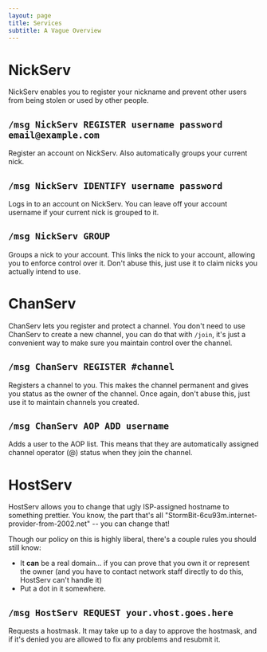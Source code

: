 ```yaml
---
layout: page
title: Services
subtitle: A Vague Overview
---
```


# NickServ #
NickServ enables you to register your nickname and prevent other users from being stolen or used by
  other people.

## `/msg NickServ REGISTER username password email@example.com` ##
Register an account on NickServ.  Also automatically groups your current nick.

## `/msg NickServ IDENTIFY username password` ##
Logs in to an account on NickServ.  You can leave off your account username if your current nick is
  grouped to it.

## `/msg NickServ GROUP` ##
Groups a nick to your account.  This links the nick to your account, allowing you to enforce control
  over it.  Don't abuse this, just use it to claim nicks you actually intend to use.


# ChanServ #
ChanServ lets you register and protect a channel.  You don't need to use ChanServ to create a new
  channel, you can do that with `/join`, it's just a convenient way to make sure you maintain control
  over the channel.

## `/msg ChanServ REGISTER #channel` ##
Registers a channel to you.  This makes the channel permanent and gives you status as the owner of
  the channel.  Once again, don't abuse this, just use it to maintain channels you created.

## `/msg ChanServ AOP ADD username` ##
Adds a user to the AOP list.  This means that they are automatically assigned channel operator (@)
  status when they join the channel.

# HostServ #
HostServ allows you to change that ugly ISP-assigned hostname to something prettier.  You know, the
  part that's all "StormBit-6cu93m.internet-provider-from-2002.net" -- you can change that!

  Though our policy on this is highly liberal, there's a couple rules you should still know:

 * It **can** be a real domain... if you can prove that you own it or represent the owner (and you
   have to contact network staff directly to do this, HostServ can't handle it)
 * Put a dot in it somewhere.

## `/msg HostServ REQUEST your.vhost.goes.here` ##
Requests a hostmask.  It may take up to a day to approve the hostmask, and if it's denied you are
  allowed to fix any problems and resubmit it.
